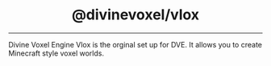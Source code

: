 <h1 align="center">
@divinevoxel/vlox
</h1>



---

Divine Voxel Engine Vlox is the orginal set up for DVE. It allows you to create Minecraft style voxel worlds.
